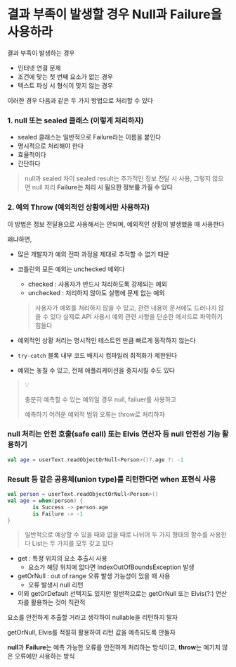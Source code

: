# 결과 부족이 발생할 경우 Null과 Failure을 사용하라

결과 부족이 발생하는 경우

- 인터넷 연결 문제
- 조건에 맞는 첫 번째 요소가 없는 경우
- 텍스트 파싱 시 형식이 맞지 않는 경우

이러한 경우 다음과 같은 두 가지 방법으로 처리할 수 있다

### 1. null 또는 sealed 클래스 (이렇게 처리하자)

- sealed 클래스는 일반적으로 Failure라는 이름을 붙인다
- 명시적으로 처리해야 한다
- 효율적이다
- 간단하다

> null과 sealed 차이
sealed result는 추가적인 정보 전달 시 사용,
그렇지 않으면 null 처리
**Failure는 처리 시 필요한 정보를 가질 수 있다**
>

### 2. 예외 Throw (예외적인 상황에서만 사용하자)

이 방법은 정보 전달용으로 사용해서는 안되며, 예외적인 상황이 발생했을 때 사용한다

왜냐하면,

- 많은 개발자가 예외 전파 과정을 제대로 추적할 수 없기 때문
- 코틀린의 모든 예외는 unchecked 예외다
    - checked : 사용자가 반드시 처리하도록 강제되는 예외
    - unchecked : 처리하지 않아도 실행에 문제 없는 예외

  > 사용자가 예외를 처리하지 않을 수 있고, 관련 내용이 문서에도 드러나지 않을 수 있다
  실제로 API 사용시 예외 관련 사항을 단순한 메서드로 파악하기 힘들다



- 예외적인 상황 처리는 명시적인 테스트인 만큼 빠르게 동작하지 않는다
- `try-catch` 블록 내부 코드 배치시 컴파일러 최적화가 제한된다
- 예외는 놓칠 수 있고, 전체 애플리케이션을 중지시킬 수도 있다

>💡
>
>충분히 예측할 수 있는 예외일 경우 null, failuer를 사용하고
>
>예측하기 어려운 예외적 범위 오류는 throw로 처리하자
>
### null 처리는 안전 호출(safe call) 또는 Elvis 연산자 등 null 안전성 기능 활용하기

```kotlin
val age = userText.readObjectOrNull<Person>()?.age ?: -1
```

### Result 등 같은 공용체(union type)를 리턴한다면 when 표현식 사용

```kotlin
val person = userText.readObjectOrNull<Person>()
val age = when(person) {
		is Success -> person.age
		is Failure -> -1
}
```

> 일반적으로 예상할 수 있을 때와 없을 때로 나뉘어 두 가지 형태의 함수를 사용한다
List는 두 가지를 모두 갖고 있다
>
- get : 특정 위치의 요소 추출시 사용
    - 요소가 해당 위치에 없다면 IndexOutOfBoundsException  발생
- getOrNull : out of range 오류 발생 가능성이 있을 때 사용
    - 오류 발생시 null 리턴
- 이외 getOrDefault 선택지도 있지만 일반적으로는 getOrNull 또는 Elvis(?:) 연산자를 활용하는 것이 직관적

요소를 안전하게 추출할 거라고 생각하여 nullable을 리턴하지 말자

getOrNull, Elvis를 적절히 활용하여 리턴 값을 예측되도록 만들자

**null**과 **Failure**는 예측 가능한 오류를 안전하게 처리하는 방식이고, **throw**는 예기치 않은 오류에만 사용하는 방식